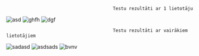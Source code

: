                                             Testu rezultāti ar 1 lietotāju
![asd](https://github.com/user-attachments/assets/a89d25aa-501c-4e62-a295-0e40da726db5)
![ghfh](https://github.com/user-attachments/assets/c4f76b24-dc97-47f0-9678-20621cd57599)
![dgf](https://github.com/user-attachments/assets/eb3c373f-870c-4100-81b5-7383142dd593)


                                            Testu rezultāti ar vairākiem lietotājiem
![sadasd](https://github.com/user-attachments/assets/1462998f-a9e2-474a-954f-4fe58d352034)
![asdsads](https://github.com/user-attachments/assets/8e44c807-46b2-4be0-8ccc-89dea364b99d)
![bvnv](https://github.com/user-attachments/assets/a16c2665-7bc5-491f-81d7-633e35505cb8)


